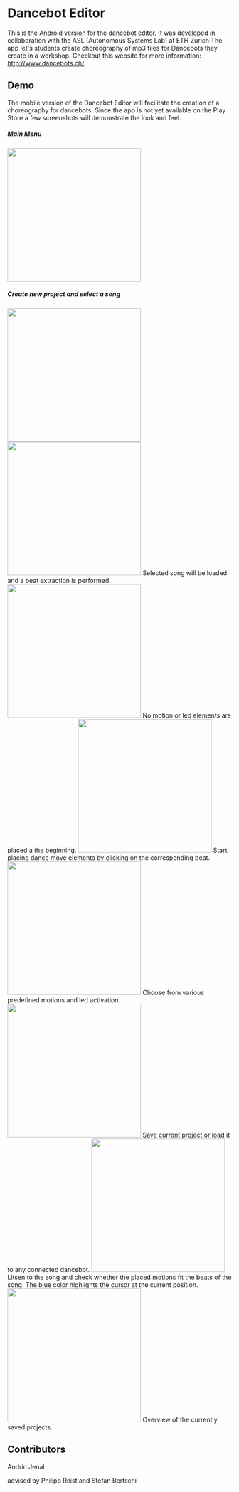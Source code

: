 # Dancebot Editor

This is the Android version for the dancebot editor.
It was developed in collaboration with the ASL (Autonomous Systems Lab) at ETH Zurich
The app let's students create choreography of mp3 files for Dancebots they create in a workshop.
Checkout this website for more information: http://www.dancebots.ch/

## Demo

The mobile version of the Dancebot Editor will facilitate the creation of a choreography for dancebots.
Since the app is not yet available on the Play Store a few screenshots will demonstrate the look and feel.

##### Main Menu
<img src="https://github.com/TheRiddance/DanceBotEditor/blob/master/demo_images/dancebot_editor_2_menu.png" width="300" />

##### Create new project and select a song
<img src="https://github.com/TheRiddance/DanceBotEditor/blob/master/demo_images/dancebot_editor_3_songlist.png" width="300" />

<img src="https://github.com/TheRiddance/DanceBotEditor/blob/master/demo_images/dancebot_editor_4_load_song.png" width="300" />
Selected song will be loaded and a beat extraction is performed.

<img src="https://github.com/TheRiddance/DanceBotEditor/blob/master/demo_images/dancebot_editor_5_empty_project.png" width="300" />
No motion or led elements are placed a the beginning.

<img src="https://github.com/TheRiddance/DanceBotEditor/blob/master/demo_images/dancebot_editor_led_menu.png" width="300" />
Start placing dance move elements by clicking on the corresponding beat.

<img src="https://github.com/TheRiddance/DanceBotEditor/blob/master/demo_images/dancebot_editor_edit_motion.png" width="300" />
Choose from various predefined motions and led activation.

<img src="https://github.com/TheRiddance/DanceBotEditor/blob/master/demo_images/dancebot_editor_menu_list.png" width="300" />
Save current project or load it to any connected dancebot.

<img src="https://github.com/TheRiddance/DanceBotEditor/blob/master/demo_images/dancebot_editor_song_cursor.png" width="300" />
Litsen to the song and check whether the placed motions fit the beats of the song. The blue color highlights the cursor at the current position.

<img src="https://github.com/TheRiddance/DanceBotEditor/blob/master/demo_images/dancebot_editor_project_list.png" width="300" />
Overview of the currently saved projects.

## Contributors

Andrin Jenal

advised by Philipp Reist and Stefan Bertschi